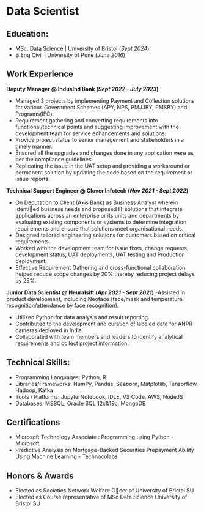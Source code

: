 # Data Scientist

## Education:
- MSc. Data Science | University of Bristol (_Sept 2024_)
- B.Eng Civil | University of Pune (_June 2016_)

## Work Experience
**Deputy Manager @ IndusInd Bank (_Sept 2022 - July 2023_)**
- Managed 3 projects by implementing Payment and Collection solutions for various Government Schemes (APY, NPS, PMJJBY, PMSBY) and Programs(IFC).
- Requirement gathering and converting requirements into functional/technical points and suggesting improvement with the development team for service enhancements and solutions.
- Provide project status to senior management and stakeholders in a timely manner.
- Ensured all the upgrades and changes done in any application were as per the compliance guidelines.
- Replicating the issue in the UAT setup and providing a workaround or permanent solution by updating the code based on the requirement or issue reports.

**Technical Support Engineer @ Clover Infotech (_Nov 2021 - Sept 2022_)**
- On Deputation to Client (Axis Bank) as Business Analyst wherein identied business needs and proposed IT solutions that integrate applications across an enterprise or its units and departments by evaluating existing components or systems to determine integration requirements and ensure that solutions meet organisational needs.
- Designed tailored engineering solutions for customers based on critical requirements.
- Worked with the development team for issue fixes, change requests, development status, UAT deployments, UAT testing and Production deployment.
- Effective Requirement Gathering and cross-functional collaboration helped reduce scope changes by 20% thereby reducing project delays by 25%.

**Junior Data Scientist @ Neuralsift (_Apr 2021 - Sept 2021_)**
-Assisted in product development, including Neoface (face/mask and temperature recognition/attendance by face recognition).
- Utilized Python for data analysis and result reporting.
- Contributed to the development and curation of labeled data for ANPR cameras deployed in India.
- Collaborated with team members and leaders to identify analytical requirements and collect project information.

## Technical Skills: 
- Programming Languages: Python, R
- Libraries/Frameworks: NumPy, Pandas, Seaborn, Matplotlib, Tensorflow, Hadoop, Kafka
- Tools / Platforms: JupyterNotebook, IDLE, VS Code, AWS, NodeJS
- Databases: MSSQL, Oracle SQL 12c&19c, MongoDB


## Certifications
- Microsoft Technology Associate : Programming using Python - Microsoft
- Predictive Analysis on Mortgage-Backed Securities Prepayment Ability Using Machine Learning - Technocolabs

## Honors & Awards
- Elected as Societies Network Welfare Ocer of University of Bristol SU
- Elected as Course representative of MSc Data Science University of Bristol SU

